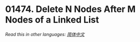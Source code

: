 # 01474. Delete N Nodes After M Nodes of a Linked List

  _Read this in other languages:_
    [_简体中文_](README.zh-CN.md)

